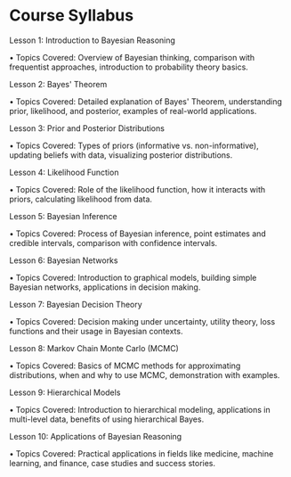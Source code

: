 # Course Syllabus

Lesson 1: Introduction to Bayesian Reasoning

• Topics Covered: Overview of Bayesian thinking, comparison with frequentist approaches, introduction to probability theory basics.

Lesson 2: Bayes' Theorem

• Topics Covered: Detailed explanation of Bayes' Theorem, understanding prior, likelihood, and posterior, examples of real-world applications.

Lesson 3: Prior and Posterior Distributions

• Topics Covered: Types of priors (informative vs. non-informative), updating beliefs with data, visualizing posterior distributions.

Lesson 4: Likelihood Function

• Topics Covered: Role of the likelihood function, how it interacts with priors, calculating likelihood from data.

Lesson 5: Bayesian Inference

• Topics Covered: Process of Bayesian inference, point estimates and credible intervals, comparison with confidence intervals.

Lesson 6: Bayesian Networks

• Topics Covered: Introduction to graphical models, building simple Bayesian networks, applications in decision making.

Lesson 7: Bayesian Decision Theory

• Topics Covered: Decision making under uncertainty, utility theory, loss functions and their usage in Bayesian contexts.

Lesson 8: Markov Chain Monte Carlo (MCMC)

• Topics Covered: Basics of MCMC methods for approximating distributions, when and why to use MCMC, demonstration with examples.

Lesson 9: Hierarchical Models

• Topics Covered: Introduction to hierarchical modeling, applications in multi-level data, benefits of using hierarchical Bayes.

Lesson 10: Applications of Bayesian Reasoning

• Topics Covered: Practical applications in fields like medicine, machine learning, and finance, case studies and success stories.
